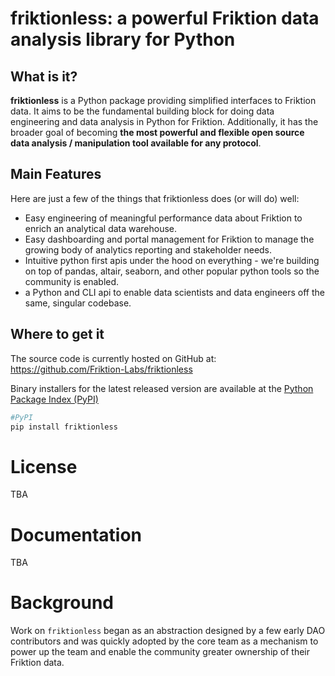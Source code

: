 # friktionless: a powerful Friktion data analysis library for Python

## What is it?

**friktionless** is a Python package providing simplified interfaces to 
Friktion data. It aims to be the fundamental building block for doing 
data engineering and data analysis in Python for Friktion. Additionally, 
it has the broader goal of becoming **the most powerful and flexible open 
source data analysis / manipulation tool available for any protocol**.

## Main Features
Here are just a few of the things that friktionless does (or will do) well:
  - Easy engineering of meaningful performance data about Friktion to enrich
    an analytical data warehouse.
  - Easy dashboarding and portal management for Friktion to manage the 
    growing body of analytics reporting and stakeholder needs.
  - Intuitive python first apis under the hood on everything - we're building 
    on top of pandas, altair, seaborn, and other popular python tools so the 
    community is enabled.
  - a Python and CLI api to enable data scientists and data engineers off the 
    same, singular codebase.

## Where to get it
The source code is currently hosted on GitHub at:
https://github.com/Friktion-Labs/friktionless

Binary installers for the latest released version are available at the [Python
Package Index (PyPI)](https://pypi.org/project/friktionless)

```sh
#PyPI
pip install friktionless
```

# License
TBA

# Documentation
TBA

# Background
Work on ``friktionless`` began as an abstraction designed by a few early DAO contributors and was quickly adopted by the core team as a mechanism to power up the team and enable the community greater ownership of their Friktion data.